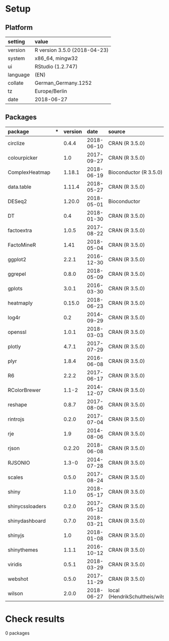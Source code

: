 # Setup

## Platform

|setting  |value                        |
|:--------|:----------------------------|
|version  |R version 3.5.0 (2018-04-23) |
|system   |x86_64, mingw32              |
|ui       |RStudio (1.2.747)            |
|language |(EN)                         |
|collate  |German_Germany.1252          |
|tz       |Europe/Berlin                |
|date     |2018-06-27                   |

## Packages

|package         |*  |version |date       |source                              |
|:---------------|:--|:-------|:----------|:-----------------------------------|
|circlize        |   |0.4.4   |2018-06-10 |CRAN (R 3.5.0)                      |
|colourpicker    |   |1.0     |2017-09-27 |CRAN (R 3.5.0)                      |
|ComplexHeatmap  |   |1.18.1  |2018-06-19 |Bioconductor (R 3.5.0)              |
|data.table      |   |1.11.4  |2018-05-27 |CRAN (R 3.5.0)                      |
|DESeq2          |   |1.20.0  |2018-05-01 |Bioconductor                        |
|DT              |   |0.4     |2018-01-30 |CRAN (R 3.5.0)                      |
|factoextra      |   |1.0.5   |2017-08-22 |CRAN (R 3.5.0)                      |
|FactoMineR      |   |1.41    |2018-05-04 |CRAN (R 3.5.0)                      |
|ggplot2         |   |2.2.1   |2016-12-30 |CRAN (R 3.5.0)                      |
|ggrepel         |   |0.8.0   |2018-05-09 |CRAN (R 3.5.0)                      |
|gplots          |   |3.0.1   |2016-03-30 |CRAN (R 3.5.0)                      |
|heatmaply       |   |0.15.0  |2018-06-23 |CRAN (R 3.5.0)                      |
|log4r           |   |0.2     |2014-09-29 |CRAN (R 3.5.0)                      |
|openssl         |   |1.0.1   |2018-03-03 |CRAN (R 3.5.0)                      |
|plotly          |   |4.7.1   |2017-07-29 |CRAN (R 3.5.0)                      |
|plyr            |   |1.8.4   |2016-06-08 |CRAN (R 3.5.0)                      |
|R6              |   |2.2.2   |2017-06-17 |CRAN (R 3.5.0)                      |
|RColorBrewer    |   |1.1-2   |2014-12-07 |CRAN (R 3.5.0)                      |
|reshape         |   |0.8.7   |2017-08-06 |CRAN (R 3.5.0)                      |
|rintrojs        |   |0.2.0   |2017-07-04 |CRAN (R 3.5.0)                      |
|rje             |   |1.9     |2014-08-06 |CRAN (R 3.5.0)                      |
|rjson           |   |0.2.20  |2018-06-08 |CRAN (R 3.5.0)                      |
|RJSONIO         |   |1.3-0   |2014-07-28 |CRAN (R 3.5.0)                      |
|scales          |   |0.5.0   |2017-08-24 |CRAN (R 3.5.0)                      |
|shiny           |   |1.1.0   |2018-05-17 |CRAN (R 3.5.0)                      |
|shinycssloaders |   |0.2.0   |2017-05-12 |CRAN (R 3.5.0)                      |
|shinydashboard  |   |0.7.0   |2018-03-21 |CRAN (R 3.5.0)                      |
|shinyjs         |   |1.0     |2018-01-08 |CRAN (R 3.5.0)                      |
|shinythemes     |   |1.1.1   |2016-10-12 |CRAN (R 3.5.0)                      |
|viridis         |   |0.5.1   |2018-03-29 |CRAN (R 3.5.0)                      |
|webshot         |   |0.5.0   |2017-11-29 |CRAN (R 3.5.0)                      |
|wilson          |   |2.0.0   |2018-06-27 |local (HendrikSchultheis/wilson@NA) |

# Check results

0 packages




